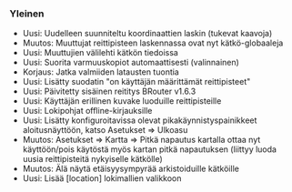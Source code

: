 ### Yleinen

- Uusi: Uudelleen suunniteltu koordinaattien laskin (tukevat kaavoja)
- Muutos: Muuttujat reittipisteen laskennassa ovat nyt kätkö-globaaleja
- Uusi: Muuttujien välilehti kätkön tiedoissa
- Uusi: Suorita varmuuskopiot automaattisesti (valinnainen)
- Korjaus: Jatka valmiiden latausten tuontia
- Uusi: Lisätty suodatin "on käyttäjän määrittämät reittipisteet"
- Uusi: Päivitetty sisäinen reititys BRouter v1.6.3
- Uusi: Käyttäjän erillinen kuvake luoduille reittipisteille
- Uusi: Lokipohjat offline-kirjauksille
- Uusi: Lisätty konfiguroitavissa olevat pikakäynnistyspainikkeet aloitusnäyttöön, katso Asetukset => Ulkoasu
- Muutos: Asetukset => Kartta => Pitkä napautus kartalla ottaa nyt käyttöön/pois käytöstä myös kartan pitkä napautuksen (liittyy luoda uusia reittipisteitä nykyiselle kätkölle)
- Muutos: Älä näytä etäisyysympyrää arkistoiduille kätköille
- Uusi: Lisää \[location\] lokimallien valikkoon
